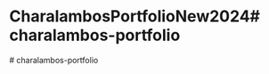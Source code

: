 # CharalambosPortfolioNew2024#   c h a r a l a m b o s - p o r t f o l i o  
 #   c h a r a l a m b o s - p o r t f o l i o  
 